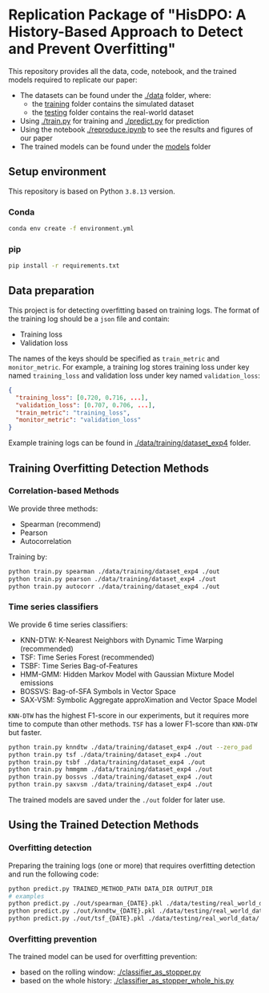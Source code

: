 # Replication Package of "HisDPO: A History-Based Approach to Detect and Prevent Overfitting"

This repository provides all the data, code, notebook, and the trained models required to replicate our paper:

- The datasets can be found under the [./data](./data) folder, where:
  - the [training](./data/training) folder contains the simulated dataset
  - the [testing](./data/testing) folder contains the real-world dataset
- Using [./train.py](./train.py) for training and [./predict.py](./predict.py) for prediction
- Using the notebook [./reproduce.ipynb](./reproduce.ipynb) to see the results and figures of our paper
- The trained models can be found under the [models](./models) folder

## Setup environment

This repository is based on Python `3.8.13` version.

### Conda

```sh
conda env create -f environment.yml
```

### pip

```sh
pip install -r requirements.txt
```

## Data preparation

This project is for detecting overfitting based on training logs.
The format of the training log should be a `json` file and contain:

- Training loss
- Validation loss

The names of the keys should be specified as `train_metric` and `monitor_metric`.
For example, a training log stores training loss under key named `training_loss`
and validation loss under key named `validation_loss`:

```json
{
  "training_loss": [0.720, 0.716, ...],
  "validation_loss": [0.707, 0.706, ...],
  "train_metric": "training_loss",
  "monitor_metric": "validation_loss"
}
```

Example training logs can be found in [./data/training/dataset_exp4](./data/training/dataset_exp4)
folder.

## Training Overfitting Detection Methods

### Correlation-based Methods

We provide three methods:

- Spearman (recommend)
- Pearson
- Autocorrelation

Training by:

```sh
python train.py spearman ./data/training/dataset_exp4 ./out
python train.py pearson ./data/training/dataset_exp4 ./out
python train.py autocorr ./data/training/dataset_exp4 ./out
```

### Time series classifiers

We provide 6 time series classifiers:

- KNN-DTW: K-Nearest Neighbors with Dynamic Time Warping (recommended)
- TSF: Time Series Forest (recommended)
- TSBF: Time Series Bag-of-Features
- HMM-GMM: Hidden Markov Model with Gaussian Mixture Model emissions
- BOSSVS: Bag-of-SFA Symbols in Vector Space
- SAX-VSM: Symbolic Aggregate approXimation and Vector Space Model

`KNN-DTW` has the highest F1-score in our experiments, but it requires more
time to compute than other methods. `TSF` has a lower F1-score than `KNN-DTW`
but faster.

```sh
python train.py knndtw ./data/training/dataset_exp4 ./out --zero_pad
python train.py tsf ./data/training/dataset_exp4 ./out
python train.py tsbf ./data/training/dataset_exp4 ./out
python train.py hmmgmm ./data/training/dataset_exp4 ./out
python train.py bossvs ./data/training/dataset_exp4 ./out
python train.py saxvsm ./data/training/dataset_exp4 ./out
```

The trained models are saved under the `./out` folder for later use.

## Using the Trained Detection Methods

### Overfitting detection

Preparing the training logs (one or more) that requires overfitting detection
and run the following code:

```sh
python predict.py TRAINED_METHOD_PATH DATA_DIR OUTPUT_DIR
# examples
python predict.py ./out/spearman_{DATE}.pkl ./data/testing/real_world_data/ ./out
python predict.py ./out/knndtw_{DATE}.pkl ./data/testing/real_world_data/ ./out
python predict.py ./out/tsf_{DATE}.pkl ./data/testing/real_world_data/ ./out
```

### Overfitting prevention

The trained model can be used for overfitting prevention:

- based on the rolling window: [./classifier_as_stopper.py](./classifier_as_stopper.py)
- based on the whole history: [./classifier_as_stopper_whole_his.py](./classifier_as_stopper_whole_his.py)
